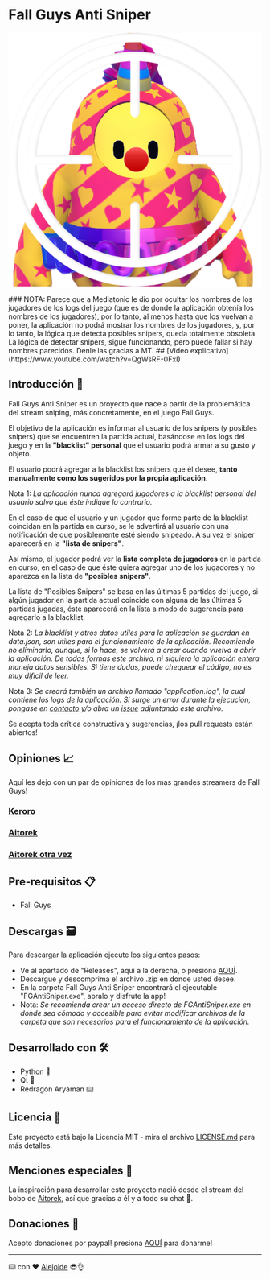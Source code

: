 # Fall Guys Anti Sniper
<p align="center"><img src="https://raw.githubusercontent.com/4l3j0Ok/fall-guys-anti-sniper/main/src/static/icon.png"></p>
### NOTA: Parece que a Mediatonic le dio por ocultar los nombres de los jugadores de los logs del juego (que es de donde la aplicación obtenía los nombres de los jugadores), por lo tanto, al menos hasta que los vuelvan a poner, la aplicación no podrá mostrar los nombres de los jugadores, y, por lo tanto, la lógica que detecta posibles snipers, queda totalmente obsoleta. La lógica de detectar snipers, sigue funcionando, pero puede fallar si hay nombres parecidos. Denle las gracias a MT.
## [Video explicativo](https://www.youtube.com/watch?v=QgWsRF-0FxI)

## Introducción 🌈

Fall Guys Anti Sniper es un proyecto que nace a partir de la problemática del stream sniping, más concretamente, en el juego Fall Guys.

El objetivo de la aplicación es informar al usuario de los snipers (y posibles snipers) que se encuentren la partida actual, basándose en los logs del juego y en la **"blacklist" personal** que el usuario podrá armar a su gusto y objeto.

El usuario podrá agregar a la blacklist los snipers que él desee, **tanto manualmente como los sugeridos por la propia aplicación**.

Nota 1: *La aplicación nunca agregará jugadores a la blacklist personal del usuario salvo que éste indique lo contrario.*

En el caso de que el usuario y un jugador que forme parte de la blacklist coincidan en la partida en curso, se le advertirá al usuario con una notificación de que posiblemente esté siendo snipeado. A su vez el sniper aparecerá en la **"lista de snipers"**.

Así mismo, el jugador podrá ver la **lista completa de jugadores** en la partida en curso, en el caso de que éste quiera agregar uno de los jugadores y no aparezca en la lista de **"posibles snipers"**.

La lista de "Posibles Snipers" se basa en las últimas 5 partidas del juego, si algún jugador en la partida actual coincide con alguna de las últimas 5 partidas jugadas, éste aparecerá en la lista a modo de sugerencia para agregarlo a la blacklist.

Nota 2: *La blacklist y otros datos utiles para la aplicación se guardan en data.json, son utiles para el funcionamiento de la aplicación. Recomiendo no eliminarlo, aunque, si lo hace, se volverá a crear cuando vuelva a abrir la aplicación. De todas formas este archivo, ni siquiera la aplicación entera maneja datos sensibles. Si tiene dudas, puede chequear el código, no es muy dificil de leer.*

Nota 3: *Se creará también un archivo llamado "application.log", la cual contiene los logs de la aplicación. Si surge un error durante la ejecución, pongase en [contacto](mailto:alejofsarmiento@gmail.com) y/o abra un [issue](https://github.com/4l3j0Ok/fall-guys-anti-sniper/issues) adjuntando este archivo.*

Se acepta toda crítica constructiva y sugerencias, ¡los pull requests están abiertos!

## Opiniones 📈
Aquí les dejo con un par de opiniones de los mas grandes streamers de Fall Guys!
### [Keroro](https://clips.twitch.tv/DreamyOptimisticCormorantYouWHY-6Ni_uHpYBUTYBtzm)
### [Aitorek](https://clips.twitch.tv/UnusualPlayfulOysterVoteNay-Qti2v5hSAqPcJ2wn)
### [Aitorek otra vez](https://clips.twitch.tv/AgileOutstandingAyeayeShazBotstix-JQ0H_uTQAdiVLWJb)

## Pre-requisitos 📋

- Fall Guys

## Descargas 🗃️

Para descargar la aplicación ejecute los siguientes pasos:
- Ve al apartado de "Releases", aquí a la derecha, o presiona [AQUÍ](https://github.com/4l3j0Ok/fall-guys-anti-sniper/releases).
- Descargue y descomprima el archivo .zip en donde usted desee.
- En la carpeta Fall Guys Anti Sniper encontrará el ejecutable "FGAntiSniper.exe", abralo y disfrute la app!
- Nota: *Se recomienda crear un acceso directo de FGAntiSniper.exe en donde sea cómodo y accesible para evitar modificar archivos de la carpeta que son necesarios para el funcionamiento de la aplicación.*
## Desarrollado con 🛠️

- Python 🐍
- Qt 🎨
- Redragon Aryaman ⌨️

## Licencia 📄

Este proyecto está bajo la Licencia MIT - mira el archivo [LICENSE.md](LICENSE.md) para más detalles.

## Menciones especiales 🎁

La inspiración para desarrollar este proyecto nació desde el stream del bobo de [Aitorek](https://twitch.tv/aitorek), así que gracias a él y a todo su chat 💞.

## Donaciones 💞
Acepto donaciones por paypal! presiona [AQUÍ](https://paypal.me/4l3j0Ok?country.x=AR&locale.x=es_XC) para donarme!

---
⌨️ con ❤️ [Alejoide](https://github.com/4l3j0Ok/) 😎👌

